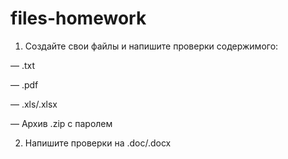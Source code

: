 # files-homework

1. Создайте свои файлы и напишите проверки содержимого:

  — .txt

  — .pdf

  — .xls/.xlsx

  — Архив .zip c паролем
  
2. Напишите проверки на .doc/.docx
